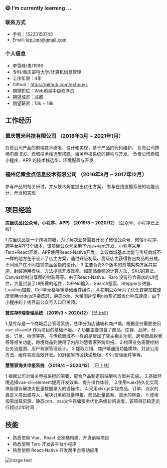 ###  😄 I’m currently learning ...
### 联系方式
 - 手机：15223150743
 - Email: lee.limr@gmail.com

### 个人信息
 - 李雪峰/男/1996
 - 专科/重庆邮电大学/计算机信息管理
 - 工作年限：4年
 - Github：https://github.com/echooys
 - 期望职位：Web前端中级程序员
 - 期望城市：成都
 - 期望薪资：13k ~ 18k

## 工作经历

### 重庆慧米科技有限公司    （2018年3月 ~ 2021年1月）

负责公司产品的前端技术研发、设计和实现，基于产品的代码维护。
负责公司跨境电商 B\C、商城技术栈选型搭建，海关申报系统的架构与开发。
负责公司商城小程序、APP 的技术栈选型、环境配置与开发

### 福州亿策金点信息技术有限公司    （2016年8月 ~ 2017年12月）

参与产品的相关研讨，并从技术角度提出优化方案。
参与在线直播系统的功能设计、开发和实现

## 项目经验

**库里优品(公众号、小程序、APP) （2019/3 ~ 2020/12）** [公众号、小程序已上线]

1.库里优品是一个跨境商城，为了解决业务需要开发了微信公众号、微信小程序、跨平台APP3个版本，该项目公众号采用了vue+vant开发、小程序采用Taro+React开发、APP使用React-Native开发。
2.该商城基本功能与传统商城不一样的地方在于设计了店主方案，通过升级初级、高级店主获得售出商品的分成，不同用户在不同店铺商品金额的设计。
3.主要负责3个版本的前端架构方案并实施，封装通用模块、方法提高开发效率。如商品金额的计算方法、SKU的算法、Canvas绘制分享图的封装等等。由于React-Native、Raro 没有符合需求的UI组件，大量封装了UI所需的组件，如Field输入、Search搜索、Stepper步进器、Loading加载、Cell单元格等等基础组件组件。
4.初期公众号为了优化首屏加载速度使用nodejs渲染首屏，静态cdn、大量图片使用oss预览图优化响应速度，由于小程序的上线目前公众号入口已关闭。

**慧库存B端管理系统 （2019/3 ~ 2020/12）** [已上线]

1.慧库存是一个商城后台管理系统，总体分为店铺端和商户端，根据业务需要使用vue-cli+antd 作为项目的基础环境。
2.功能主要包含了商品、库存、品牌、分类、订单、物流等等，与传统商城不一样的是增加了店主相关功能、跨境商品税费等等相关功能，跨境商品则使用了内部的慧管家系统申报。
2.梳理业务需要绘制业务流程图、用户权限管理设计。
3.提取店铺、商户端通用功能模块、封装公用方法、组件实现高效开发。如封装省市区快递模板、SKU管理组件等等。

**慧管家海关申报系统 （2018/4 ~ 2020/12）** [已上线]

1.根据公司对海关申报系统的需要，配合产品制定前端架构方案并实施。
2.基础环境选择vue-cli+element提高开发效率、提升操作体验。
3.使用vuex持久化实现块级缓存解决大批量数据录入的误操作。
4.采用xlsx.js实现商品、订单、流水的自定义导出或导入，解决订单的批量申报、商品批量备案、流水的审查。
5.使用按需加载资源、静态cdn、oss文件存储服务优化系统访问速度。该项目已稳定运行超过2年时间


## 技能
 - 熟悉使用 Vue、React 全家桶构建、开发前端项目
 - 熟悉使用 Taro 开发各平台小程序
 - 熟悉使用 React-Native 开发跨平台移动应用




<!--
**echooys/echooys** is a ✨ _special_ ✨ repository because its `README.md` (this file) appears on your GitHub profile.

Here are some ideas to get you started:

- 🔭 I’m currently working on ...
- 🌱 I’m currently learning ...
- 👯 I’m looking to collaborate on ...
- 🤔 I’m looking for help with ...
- 💬 Ask me about ...
- 📫 How to reach me: ...
- 😄 Pronouns: ...
- ⚡ Fun fact: ...
-->
![Image text](http://img.netbian.com/file/2020/0814/fbb1db7f27e748086d30301c6540918f.jpg)
